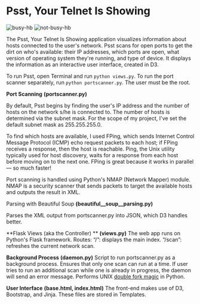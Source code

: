 **Psst, Your Telnet Is Showing**
================================

![busy-hb](static/img/hb-network.png)
![not-busy-hb](static/img/hb-today.png)

The Psst, Your Telnet Is Showing application visualizes information about hosts connected to the user's network. Psst scans for open ports to get the dirt on who's available: their IP addresses, which ports are open, what version of operating system they're running, and type of device. It displays the information as an interactive user interface, created in D3.

To run Psst, open Terminal and run `python views.py`. To run the port scanner separately, run `python portscanner.py`. The user must be the root.

**Port Scanning**
**(portscanner.py)**

By default, Psst begins by finding the user's IP address and the number of hosts on the network s/he is connected to. The number of hosts is determined via the subnet mask. For the scope of my project, I've set the default subnet mask as 255.255.255.0. 

To find which hosts are available, I used FPing,  which sends Internet Control Message Protocol (ICMP) echo request packets to each host; if FPing receives a response, then the host is reachable. Ping, the Unix utility typically used for host discovery, waits for a response from each host before moving on to the next one. FPing is great because it works in parallel — so much faster! 

Port scanning is handled using Python's NMAP (Network Mapper) module. NMAP is a security scanner that sends packets to target the available hosts and outputs the result in XML. 

Parsing with Beautiful Soup
**(beautiful__soup__parsing.py)**

Parses the XML output from portscanner.py into JSON, which D3 handles better.

**Flask Views (aka the Controller) **
**(views.py)**
The web app runs on Python's Flask framework.
Routes:
“/”: displays the main index.
“/scan”: refreshes the current network scan.

**Background Process**
**(daemon.py)**
Script to run portscanner.py as a background process. Ensures that only one scan can run at a time. If user tries to run an additional scan while one is already in progress, the daemon will send an error message. Performs UNIX [double fork magic](http://joyrex.spc.uchicago.edu/bookshelves/python/cookbook/pythoncook-CHP-6-SECT-8.html) in Python.

**User Interface**
**(base.html, index.html)**
The front-end makes use of D3, Bootstrap, and Jinja. These files are stored in Templates. 

